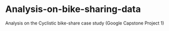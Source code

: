 # Analysis-on-bike-sharing-data
Analysis on the Cyclistic bike-share case study (Google Capstone Project 1)
